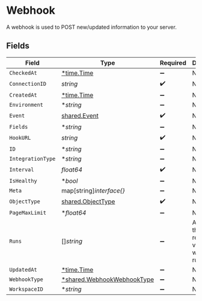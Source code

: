 # Webhook

A webhook is used to POST new/updated information to your server.


## Fields

| Field                                                                          | Type                                                                           | Required                                                                       | Description                                                                    |
| ------------------------------------------------------------------------------ | ------------------------------------------------------------------------------ | ------------------------------------------------------------------------------ | ------------------------------------------------------------------------------ |
| `CheckedAt`                                                                    | [*time.Time](https://pkg.go.dev/time#Time)                                     | :heavy_minus_sign:                                                             | N/A                                                                            |
| `ConnectionID`                                                                 | *string*                                                                       | :heavy_check_mark:                                                             | N/A                                                                            |
| `CreatedAt`                                                                    | [*time.Time](https://pkg.go.dev/time#Time)                                     | :heavy_minus_sign:                                                             | N/A                                                                            |
| `Environment`                                                                  | **string*                                                                      | :heavy_minus_sign:                                                             | N/A                                                                            |
| `Event`                                                                        | [shared.Event](../../../pkg/models/shared/event.md)                            | :heavy_check_mark:                                                             | N/A                                                                            |
| `Fields`                                                                       | **string*                                                                      | :heavy_minus_sign:                                                             | N/A                                                                            |
| `HookURL`                                                                      | *string*                                                                       | :heavy_check_mark:                                                             | N/A                                                                            |
| `ID`                                                                           | **string*                                                                      | :heavy_minus_sign:                                                             | N/A                                                                            |
| `IntegrationType`                                                              | **string*                                                                      | :heavy_minus_sign:                                                             | N/A                                                                            |
| `Interval`                                                                     | *float64*                                                                      | :heavy_check_mark:                                                             | N/A                                                                            |
| `IsHealthy`                                                                    | **bool*                                                                        | :heavy_minus_sign:                                                             | N/A                                                                            |
| `Meta`                                                                         | map[string]*interface{}*                                                       | :heavy_minus_sign:                                                             | N/A                                                                            |
| `ObjectType`                                                                   | [shared.ObjectType](../../../pkg/models/shared/objecttype.md)                  | :heavy_check_mark:                                                             | N/A                                                                            |
| `PageMaxLimit`                                                                 | **float64*                                                                     | :heavy_minus_sign:                                                             | N/A                                                                            |
| `Runs`                                                                         | []*string*                                                                     | :heavy_minus_sign:                                                             | An array of the most revent virtual webhook runs                               |
| `UpdatedAt`                                                                    | [*time.Time](https://pkg.go.dev/time#Time)                                     | :heavy_minus_sign:                                                             | N/A                                                                            |
| `WebhookType`                                                                  | [*shared.WebhookWebhookType](../../../pkg/models/shared/webhookwebhooktype.md) | :heavy_minus_sign:                                                             | N/A                                                                            |
| `WorkspaceID`                                                                  | **string*                                                                      | :heavy_minus_sign:                                                             | N/A                                                                            |